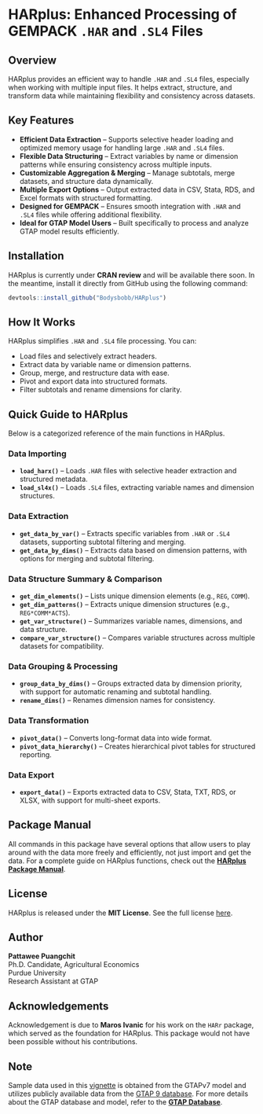 # HARplus: Enhanced Processing of GEMPACK `.HAR` and `.SL4` Files

## Overview

HARplus provides an efficient way to handle `.HAR` and `.SL4` files, especially when working with multiple input files. It helps extract, structure, and transform data while maintaining flexibility and consistency across datasets.

## Key Features

- **Efficient Data Extraction** – Supports selective header loading and optimized memory usage for handling large `.HAR` and `.SL4` files.  
- **Flexible Data Structuring** – Extract variables by name or dimension patterns while ensuring consistency across multiple inputs.  
- **Customizable Aggregation & Merging** – Manage subtotals, merge datasets, and structure data dynamically.  
- **Multiple Export Options** – Output extracted data in CSV, Stata, RDS, and Excel formats with structured formatting.  
- **Designed for GEMPACK** – Ensures smooth integration with `.HAR` and `.SL4` files while offering additional flexibility.  
- **Ideal for GTAP Model Users** – Built specifically to process and analyze GTAP model results efficiently.  

## Installation

HARplus is currently under **CRAN review** and will be available there soon. In the meantime, install it directly from GitHub using the following command:

```r
devtools::install_github("Bodysbobb/HARplus")
```

## How It Works

HARplus simplifies `.HAR` and `.SL4` file processing. You can:
- Load files and selectively extract headers.
- Extract data by variable name or dimension patterns.
- Group, merge, and restructure data with ease.
- Pivot and export data into structured formats.
- Filter subtotals and rename dimensions for clarity.

## Quick Guide to HARplus

Below is a categorized reference of the main functions in HARplus.

### Data Importing
- **`load_harx()`** – Loads `.HAR` files with selective header extraction and structured metadata.  
- **`load_sl4x()`** – Loads `.SL4` files, extracting variable names and dimension structures.

### Data Extraction
- **`get_data_by_var()`** – Extracts specific variables from `.HAR` or `.SL4` datasets, supporting subtotal filtering and merging.  
- **`get_data_by_dims()`** – Extracts data based on dimension patterns, with options for merging and subtotal filtering.

### Data Structure Summary & Comparison
- **`get_dim_elements()`** – Lists unique dimension elements (e.g., `REG`, `COMM`).  
- **`get_dim_patterns()`** – Extracts unique dimension structures (e.g., `REG*COMM*ACTS`).  
- **`get_var_structure()`** – Summarizes variable names, dimensions, and data structure.  
- **`compare_var_structure()`** – Compares variable structures across multiple datasets for compatibility.

### Data Grouping & Processing
- **`group_data_by_dims()`** – Groups extracted data by dimension priority, with support for automatic renaming and subtotal handling.  
- **`rename_dims()`** – Renames dimension names for consistency.

### Data Transformation
- **`pivot_data()`** – Converts long-format data into wide format.  
- **`pivot_data_hierarchy()`** – Creates hierarchical pivot tables for structured reporting.

### Data Export
- **`export_data()`** – Exports extracted data to CSV, Stata, TXT, RDS, or XLSX, with support for multi-sheet exports.

## Package Manual

All commands in this package have several options that allow users to play around with the data more freely and efficiently, not just import and get the data. For a complete guide on HARplus functions, check out the **[HARplus Package Manual](docs/Ref.HARplus.pdf)**.


## License

HARplus is released under the **MIT License**. See the full license [here](LICENSE).

## Author

**Pattawee Puangchit**  
Ph.D. Candidate, Agricultural Economics  
Purdue University  
Research Assistant at GTAP  

## Acknowledgements

Acknowledgement is due to **Maros Ivanic** for his work on the `HARr` package, which served as the foundation for HARplus. This package would not have been possible without his contributions.

## Note

Sample data used in this [vignette](https://rpubs.com/Bodysbob/1273998) is obtained from the GTAPv7 model and utilizes publicly available data from the [GTAP 9 database](https://www.gtap.agecon.purdue.edu/databases/archives.asp). For more details about the GTAP database and model, refer to the **[GTAP Database](https://www.gtap.agecon.purdue.edu/)**.